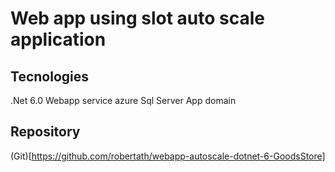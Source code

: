 # Web app using slot auto scale application

## Tecnologies
.Net 6.0
Webapp service azure
Sql Server
App domain

## Repository
(Git)[https://github.com/robertath/webapp-autoscale-dotnet-6-GoodsStore]


